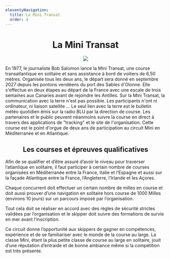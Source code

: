 ```yaml
---
eleventyNavigation:
  title: La Mini Transat
  order: 4
---
```

<h1 style="text-align: center">La Mini Transat</h1><p style="text-align: center"><img src="/images/carto_1.jpg"></p>

En 1977, le journaliste Bob Salomon lance la Mini Transat, une course transatlantique en solitaire et sans assistance à bord de voiliers de 6,50 mètres. Organisée tous les deux ans, le départ sera donné en septembre 2027 depuis les pontons vendéens du port des Sables d'Olonne. Elle s'effectue en deux étapes au départ de la France avec une escale de trois semaines aux Canaries avant de rejoindre les Antilles. Sur la Mini Transat, la communication avec la terre n'est pas possible. Les participants n'ont ni ordinateur, ni liaison satellite ... Le seul lien avec la terre est le bulletin météo quotidien émis sur la radio BLU par la direction de course. Les partenaires et le public peuvent néanmoins suivre la course en direct à travers des applications de "tracking" et le site de l'organisation. Cette course est le point d'orgue de deux ans de participation au circuit Mini en Méditerranée et en Atlantique.

<h2 style="text-align: center">Les courses et épreuves qualificatives</h2>

Afin de se qualifier et d’être assuré d’avoir le niveau pour traverser l’atlantique en solitaire, il faut participer à certain nombre de courses organisées en Méditerranée entre la France, Italie et l’Espagne et aussi sur la façade Atlantique entre la France, l’Angleterre, l’Irlande et les Açores.

Chaque concurrent doit effectuer un certain nombre de milles en course et doit aussi prouver d’une navigation en solitaire hors course de 1000 Milles (environs 10 jours) sur un parcours imposé par l’organisation.

Tout cela doit se réaliser en accord avec des règles de sécurité strictes validées par l’organisation et le skipper doit suivre des formations de survie en mer avant l’inscription.

Ce circuit donne l’opportunité aux skippers de gagner en compétences, expérience et de se familiariser avec le monde de la course au large. La classe Mini, étant la plus petite classe de course au large en solitaire, jouit d’une réputation d’entraide et de bonne ambiance même si la compétition est très présente.